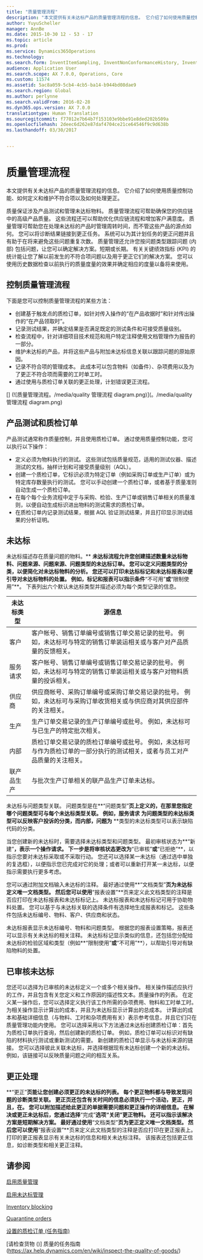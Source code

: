 ```yaml
---
title: "质量管理流程"
description: "本文提供有关未达标产品的质量管理流程的信息。 它介绍了如何使用质量控制功能、如何定义和维护不符合项以及如何处理更正。"
author: YuyuScheller
manager: AnnBe
ms.date: 2015-10-30 12 - 53 - 17
ms.topic: article
ms.prod: 
ms.service: Dynamics365Operations
ms.technology: 
ms.search.form: InventItemSampling, InventNonConformanceHistory, InventNonConformanceTable, InventQualityOrderLineResults, InventQualityOrderTable, InventTestCorrection, InventTestDiagnosticType, InventTestInstrument, InventTestReportSetup, InventTestTable
audience: Application User
ms.search.scope: AX 7.0.0, Operations, Core
ms.custom: 11574
ms.assetid: 5ac8a059-5cb4-4cb5-ba14-b944bd08dae9
ms.search.region: Global
ms.author: perlynne
ms.search.validFrom: 2016-02-28
ms.dyn365.ops.version: AX 7.0.0
translationtype: Human Translation
ms.sourcegitcommit: f77012e7b64b7f153103e9bbe91e8ded202b509a
ms.openlocfilehash: 2deec6d262e87daf4704ce21ce64546f9c9d638b
ms.lasthandoff: 03/30/2017


---
```


# <a name="quality-management-processes"></a>质量管理流程

本文提供有关未达标产品的质量管理流程的信息。 它介绍了如何使用质量控制功能、如何定义和维护不符合项以及如何处理更正。

质量保证涉及产品测试和管理未达标物料。 质量管理流程可帮助确保您的供应链中的高级产品质量。 这些流程还可以帮助优化供应链流程和增加客户满意度。 质量管理可帮助您在处理未达标的产品时管理周转时间，而不管这些产品的源点如何。 您可以将诊断结果链接到更正任务。 系统可以为其计划任务的更正问题并且有助于在将来避免这些问题重复次数。 质量管理还允许您按问题类型跟踪问题 (内部) 包括问题，让您可以确定解决方案。短期或长期。 有关关键绩效指标 (KPI) 的统计能让您了解以前发生的不符合项问题以及用于更正它们的解决方案。 您可以使用历史数据检查以前执行的质量度量的效果并确定相应的度量以备将来使用。

## <a name="controlling-the-quality-management-process"></a>控制质量管理流程
下面是您可以控制质量管理流程的某些方法：

-   创建基于触发点的质检订单，如针对传入操作的“在产品收据时”和针对传出操作的“在产品领取时”。
-   记录测试结果，并确定结果是否满足既定的测试条件和可接受质量级别。
-   检查流程中，针对详细项目技术规范和用户特定注释使用文档管理作为报告的一部分。
-   维护未达标的产品，并将这些产品与附加未达标信息关联以跟踪问题的原始原因。
-   记录不符合项的管理成本。 此成本可以包含物料（如备件）、杂项费用以及为了更正不符合项而需要的工时单工时。
-   通过使用与质检订单关联的更正处理，计划错误更正流程。

[] (![质量管理流程。/media/quality 管理流程 diagram.png)](。/media/quality 管理流程 diagram.png)  

## <a name="product-testing-and-quality-orders"></a>产品测试和质检订单
产品测试通常称作质量控制，并且使用质检订单。 通过使用质量控制功能，您可以执行以下操作：

-   定义必须为物料执行的测试。 这些测试包括质量规范，适用的测试仪器、描述测试的文档，抽样计划和可接受质量级别（AQL）。
-   创建一个质检订单，它标识必须为特定订单（例如采购订单或生产订单）或为特定库存数量执行的测试。 您可以手动创建一个质检订单，或者基于质量准则自动生成一个质检订单。
-   在每个每个业务流程中定于与采购、检验、生产订单或销售订单相关的质量准则，以便自动生成标识进出物料的测试需求的质检订单。
-   在质检订单内记录测试结果，根据 AQL 验证测试结果，并且打印显示测试结果的分析证明。

## <a name="nonconformance"></a>未达标
未达标描述存在质量问题的物料。** **未达标流程允许您创建描述数量未达标物料、问题来源、问题来源、问题类型的未达标订单。 您可以定义问题类型的分类，以便简化对未达标物料的分析。 您还可以打印未达标标记和未达标报表以便引导对未达标物料的处置。 例如，标记和报表可以指示条件**“不可用”**或**“限制使用”**。 下表列出六个默认未达标类型并描述必须为每个类型记录的信息。

| 未达标类型   | 源信息                                                                                                                                                                                                                          |
|-----------------------|---------------------------------------------------------------------------------------------------------------------------------------------------------------------------------------------------------------------------------------------|
| 客户              | 客户帐号、销售订单编号或销售订单交易记录的批号。 例如，未达标可与特定的销售订单装运相关或与客户对产品质量的反馈相关。       |
| 服务请求       | 客户帐号、销售订单编号或销售订单交易记录的批号。 例如，未达标可与特定的销售订单装运相关或与客户对物料质量的投诉相关。     |
| 供应商                | 供应商帐号、采购订单编号或采购订单交易记录的批号。 例如，未达标可与采购订单收货相关或与供应商对其供应部件的关注相关。 |
| 生产            | 生产订单交易记录的生产订单编号或批号。 例如，未达标可与已生产的特定批次相关。                                                                      |
| 内部              | 质检订单交易记录的质检订单编号或批号。 例如，未达标可与作为质检订单的一部分执行的测试相关，或者与员工对产品质量的关注相关。     |
| 联产品生产 | 与批次生产订单相关的联产品生产订单未达标。                                                                                                                                                    |

未达标与问题类型关联。 问题类型是在**“问题类型”**页上定义的，在那里您指定哪个问题类型可与每个未达标类型关联。 例如，服务请求** **为问题类型的未达标类型可以反映客户投诉的分类，而内部，问题为** **类型的未达标类型可以表示缺陷代码的分类。 

当您创建新的未达标时，需要选择未达标类型和问题类型。 最初审核状态为**“新建”**，表示一个操作请求。 下一步是将审核状态更改为**“已审核”**或**“已拒绝”**，以指示您要对未达标采取或不采取行动。 您还可以选择某一未达标（通过选中单独的复选框），以便指示您已完成对它的处理；或者可以重新打开某一未达标，以便指示需要执行更多考虑。 

您可以通过附加文档输入未达标的注释。 最好通过使用**“文档类型”**页为未达标定义唯一文档类型。 然后您可以使用**“报表设置”**页来定义此文档类型的注释是否应打印在未达标报表和未达标标记上。 未达标报表和未达标标记可用于协助物料处置。 您可以基于与未达标关联的选择条件有选择地生成报表和标记。 这些条件包括未达标编号、物料、客户、供应商和状态。 

未达标报表显示未达标编号、物料和问题类型。 根据您的报表设置策略，报表还可以显示有关未达标的相关注释。 未达标标记显示类似的信息，还包括您分配给未达标的检验区域和类型（例如**“限制使用”**或**“不可用”**），以帮助引导对有缺陷物料的处置。

## <a name="approved-nonconformance"></a>已审核未达标
您还可以选择为已审核的未达标定义一个或多个相关操作。 相关操作描述应执行的工作，并且包含有关您定义和工作原因的描述性文本。质量操作的列表。 在定义某一操作后，您可以选择定义执行该工作所需的杂项费用、物料和工时单工时。 为相关操作显示计算出的成本，并且为未达标显示计算出的总成本。 计算出的成本和基础详细信息（与物料、工时和杂项费用有关）表示参考信息，并且它们只在质量管理功能内使用。 您可以选择采用以下方法通过未达标创建质检订单：首先为质检订单执行查询，然后创建新的质检订单。 例如，质检订单可以标识对有缺陷的材料执行测试或重新测试的需要。 新创建的质检订单显示与未达标来源的链接。 您可以选择彼此关联未达标，并选择根据现有未达标创建一个新的未达标。 例如，该链接可以反映质量问题之间的相互关系。

## <a name="correction-handling"></a>更正处理
**“更正”**页能让您创建必须更正的未达标的列表。 每个更正物料都与导致发现问题的诊断类型关联。 **更正**页还包含有关时间的信息必须执行一个活动，更正，并且，在。 您可以附加描述给此更正的单据需要问题和更正操作的详细信息。 在解决或更正未达标后，您通过选择**“完成”**选项“关闭”更正物料。 还可以指示该解决方案是短期解决方案。 最好通过使用**“文档类型”**页为更正定义唯一文档类型。 然后您可以使用**“报表设置”**页来定义此文档类型的注释是否应打印在更正报表上。 打印的更正报表显示有关未达标的信息和相关未达标注释。 该报表还包括更正信息，如诊断类型和相关更正注释。

<a name="see-also"></a>请参阅
--------

[启用质量管理](enable-quality-management.md)

[启用未达标管理](enable-nonconformance-management.md)

[Inventory blocking](inventory-blocking.md)

[Quarantine orders](quarantine-orders.md)

[设置的质检订单 (任务指南)](http://ax.help.dynamics.com/en/wiki/set-up-quality-orders/)

[请检查货物 ()] 质量的任务指南 (https://ax.help.dynamics.com/en/wiki/inspect-the-quality-of-goods/)


